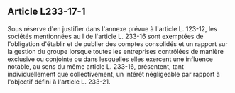 Article L233-17-1
----
Sous réserve d'en justifier dans l'annexe prévue à l'article L. 123-12, les
sociétés mentionnées au I de l'article L. 233-16 sont exemptées de l'obligation
d'établir et de publier des comptes consolidés et un rapport sur la gestion du
groupe lorsque toutes les entreprises contrôlées de manière exclusive ou
conjointe ou dans lesquelles elles exercent une influence notable, au sens du
même article L. 233-16, présentent, tant individuellement que collectivement, un
intérêt négligeable par rapport à l'objectif défini à l'article L. 233-21.
